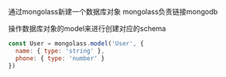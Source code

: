 通过mongolass新建一个数据库对象
mongolass负责链接mongodb

操作数据库对象的model来进行创建对应的schema
```js
const User = mongolass.model('User', {
  name: { type: 'string' },
  phone: { type: 'number' }
})
```
